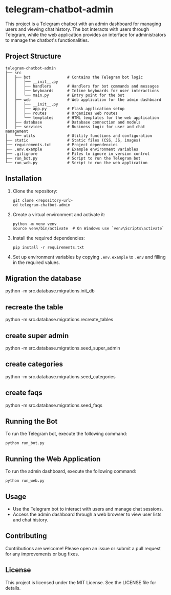 # telegram-chatbot-admin

This project is a Telegram chatbot with an admin dashboard for managing users and viewing chat history. The bot interacts with users through Telegram, while the web application provides an interface for administrators to manage the chatbot's functionalities.

## Project Structure

```
telegram-chatbot-admin
├── src
│   ├── bot                # Contains the Telegram bot logic
│   │   ├── __init__.py
│   │   ├── handlers       # Handlers for bot commands and messages
│   │   ├── keyboards      # Inline keyboards for user interactions
│   │   └── main.py        # Entry point for the bot
│   ├── web                # Web application for the admin dashboard
│   │   ├── __init__.py
│   │   ├── app.py         # Flask application setup
│   │   ├── routes         # Organizes web routes
│   │   └── templates      # HTML templates for the web application
│   ├── database           # Database connection and models
│   ├── services           # Business logic for user and chat management
│   └── utils              # Utility functions and configuration
├── static                 # Static files (CSS, JS, images)
├── requirements.txt       # Project dependencies
├── .env.example           # Example environment variables
├── .gitignore             # Files to ignore in version control
├── run_bot.py             # Script to run the Telegram bot
└── run_web.py             # Script to run the web application
```

## Installation

1. Clone the repository:
   ```
   git clone <repository-url>
   cd telegram-chatbot-admin
   ```

2. Create a virtual environment and activate it:
   ```
   python -m venv venv
   source venv/bin/activate  # On Windows use `venv\Scripts\activate`
   ```

3. Install the required dependencies:
   ```
   pip install -r requirements.txt
   ```

4. Set up environment variables by copying `.env.example` to `.env` and filling in the required values.

## Migration the database
python -m src.database.migrations.init_db

## recreate the table
python -m src.database.migrations.recreate_tables
## create super admin
python -m src.database.migrations.seed_super_admin
## create categories
python -m src.database.migrations.seed_categories
## create faqs
python -m src.database.migrations.seed_faqs













## Running the Bot

To run the Telegram bot, execute the following command:
```
python run_bot.py
```

## Running the Web Application

To run the admin dashboard, execute the following command:
```
python run_web.py
```

## Usage

- Use the Telegram bot to interact with users and manage chat sessions.
- Access the admin dashboard through a web browser to view user lists and chat history.

## Contributing

Contributions are welcome! Please open an issue or submit a pull request for any improvements or bug fixes.

## License

This project is licensed under the MIT License. See the LICENSE file for details.